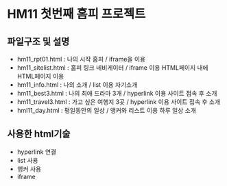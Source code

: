 # HM11 첫번째 홈피 프로젝트

## 파일구조 및 설명
 - hm11_rpt01.html : 나의 시작 홈피 / iframe을 이용
 - hm11_sitelist.html : 홈피 링크 네비게이터 / iframe 이용 HTML페이지 내에 HTML페이지 이용
 - hm11_info.html : 나의 소개 / list 이용 자기소개
 - hm11_best3.html : 나의 최애 드라마 3개 / hyperlink 이용 사이트 접속 후 소개
 - hm11_travel3.html : 가고 싶은 여행지 3곳 / hyperlink 이용 사이트 접속 후 소개
 - hml11_day.html : 평일동안의 일상 / 앵커와 리스트 이용 하루 일상 소개

## 사용한 html기술
 - hyperlink 연결
 - list 사용
 - 앵커 사용
 - iframe 
